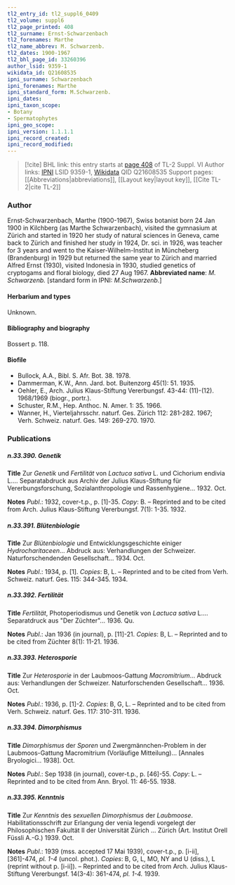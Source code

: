 ```yaml
---
tl2_entry_id: tl2_suppl6_0409
tl2_volume: suppl6
tl2_page_printed: 408
tl2_surname: Ernst-Schwarzenbach
tl2_forenames: Marthe
tl2_name_abbrev: M. Schwarzenb.
tl2_dates: 1900-1967
tl2_bhl_page_id: 33260396
author_lsid: 9359-1
wikidata_id: Q21608535
ipni_surname: Schwarzenbach
ipni_forenames: Marthe
ipni_standard_form: M.Schwarzenb.
ipni_dates: 
ipni_taxon_scope: 
- Botany
- Spermatophytes
ipni_geo_scope: 
ipni_version: 1.1.1.1
ipni_record_created: 
ipni_record_modified:
---
```


> [!cite] BHL link: this entry starts at [page 408](https://www.biodiversitylibrary.org/page/33260396) of TL-2 Suppl. VI
> Author links: [IPNI](https://www.ipni.org/a/9359-1) LSID 9359-1, [Wikidata](https://www.wikidata.org/wiki/Q21608535) QID Q21608535
> Support pages: [[Abbreviations|abbreviations]], [[Layout key|layout key]], [[Cite TL-2|cite TL-2]]

### Author

Ernst-Schwarzenbach, Marthe (1900-1967), Swiss botanist born 24 Jan 1900 in Kilchberg (as Marthe Schwarzenbach), visited the gymnasium at Zürich and started in 1920 her study of natural sciences in Geneva, came back to Zürich and finished her study in 1924, Dr. sci. in 1926, was teacher for 3 years and went to the Kaiser-Wilhelm-Institut in Müncheberg (Brandenburg) in 1929 but returned the same year to Zürich and married Alfred Ernst (1930), visited Indonesia in 1930, studied genetics of cryptogams and floral biology, died 27 Aug 1967. 
**Abbreviated name**: *M. Schwarzenb.* \[standard form in IPNI: *M.Schwarzenb.*\]

#### Herbarium and types

Unknown.

#### Bibliography and biography

Bossert p. 118.

#### Biofile

- Bullock, A.A., Bibl. S. Afr. Bot. 38. 1978.
- Dammerman, K.W., Ann. Jard. bot. Buitenzorg 45(1): 51. 1935.
- Oehler, E., Arch. Julius Klaus-Stiftung Vererbungsf. 43-44: (11)-(12). 1968/1969 (biogr., portr.).
- Schuster, R.M., Hep. Anthoc. N. Amer. 1: 35. 1966.
- Wanner, H., Vierteljahrsschr. naturf. Ges. Zürich 112: 281-282. 1967; Verh. Schweiz. naturf. Ges. 149: 269-270. 1970.

### Publications

##### n.33.390. Genetik

**Title**
Zur *Genetik* und *Fertilität* von *Lactuca sativa* L. und Cichorium endivia L.... Separatabdruck aus Archiv der Julius Klaus-Stiftung für Vererbungsforschung, Sozialanthropologie und Rassenhygiene... 1932. Oct.

**Notes**
*Publ*.: 1932, cover-t.p., p. \[1\]-35. *Copy*: B. – Reprinted and to be cited from Arch. Julius Klaus-Stiftung Vererbungsf. 7(1): 1-35. 1932.

##### n.33.391. Blütenbiologie

**Title**
Zur *Blütenbiologie* und Entwicklungsgeschichte einiger *Hydrocharitaceen*... Abdruck aus: Verhandlungen der Schweizer. Naturforschendenden Gesellschaft... 1934. Oct.

**Notes**
*Publ*.: 1934, p. \[1\]. *Copies*: B, L. – Reprinted and to be cited from Verh. Schweiz. naturf. Ges. 115: 344-345. 1934.

##### n.33.392. Fertilität

**Title**
*Fertilität*, Photoperiodismus und Genetik von *Lactuca sativa* L.... Separatdruck aus "Der Züchter"... 1936. Qu.

**Notes**
*Publ*.: Jan 1936 (in journal), p. \[11\]-21. *Copies*: B, L. – Reprinted and to be cited from Züchter 8(1): 11-21. 1936.

##### n.33.393. Heterosporie

**Title**
Zur *Heterosporie* in der Laubmoos-Gattung *Macromitrium*... Abdruck aus: Verhandlungen der Schweizer. Naturforschenden Gesellschaft... 1936. Oct.

**Notes**
*Publ*.: 1936, p. \[1\]-2. *Copies*: B, G, L. – Reprinted and to be cited from Verh. Schweiz. naturf. Ges. 117: 310-311. 1936.

##### n.33.394. Dimorphismus

**Title**
*Dimorphismus* der *Sporen* und Zwergmännchen-Problem in der Laubmoos-Gattung Macromitrium (Vorläufige Mitteilung)... \[Annales Bryologici... 1938\]. Oct.

**Notes**
*Publ*.: Sep 1938 (in journal), cover-t.p., p. \[46\]-55. *Copy*: L. – Reprinted and to be cited from Ann. Bryol. 11: 46-55. 1938.

##### n.33.395. Kenntnis

**Title**
Zur *Kenntnis* des *sexuellen Dimorphismus* der *Laubmoose*. Habilitationsschrift zur Erlangung der venia legendi vorgelegt der Philosophischen Fakultät II der Universität Zürich ... Zürich (Art. Institut Orell Füssli A.-G.) 1939. Oct.

**Notes**
*Publ*.: 1939 (mss. accepted 17 Mai 1939), cover-t.p., p. \[i-ii\], \[361\]-474, *pl. 1-4* (uncol. phot.).
*Copies*: B, G, L, MO, NY and U (diss.), L (reprint without p. \[i-ii\]). – Reprinted and to be cited from Arch. Julius Klaus-Stiftung Vererbungsf. 14(3-4): 361-474, *pl. 1-4.* 1939.

